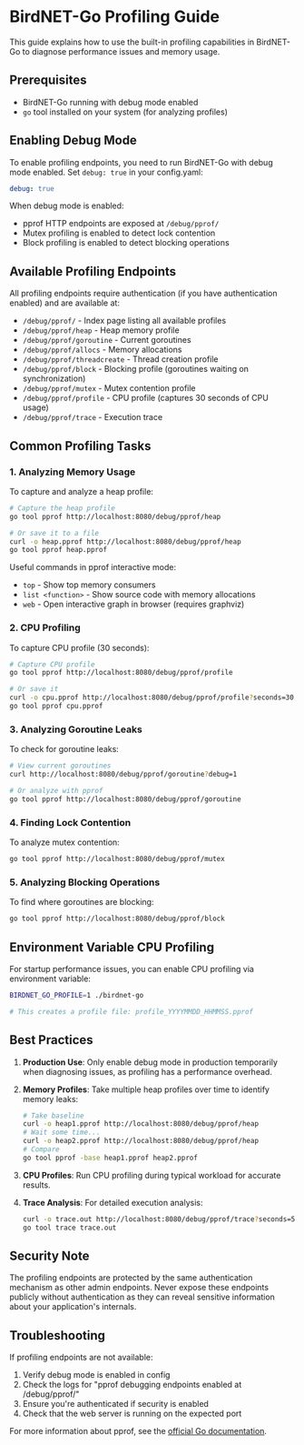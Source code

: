 # BirdNET-Go Profiling Guide

This guide explains how to use the built-in profiling capabilities in BirdNET-Go to diagnose performance issues and memory usage.

## Prerequisites

- BirdNET-Go running with debug mode enabled
- `go` tool installed on your system (for analyzing profiles)

## Enabling Debug Mode

To enable profiling endpoints, you need to run BirdNET-Go with debug mode enabled. Set `debug: true` in your config.yaml:

```yaml
debug: true
```

When debug mode is enabled:

- pprof HTTP endpoints are exposed at `/debug/pprof/`
- Mutex profiling is enabled to detect lock contention
- Block profiling is enabled to detect blocking operations

## Available Profiling Endpoints

All profiling endpoints require authentication (if you have authentication enabled) and are available at:

- `/debug/pprof/` - Index page listing all available profiles
- `/debug/pprof/heap` - Heap memory profile
- `/debug/pprof/goroutine` - Current goroutines
- `/debug/pprof/allocs` - Memory allocations
- `/debug/pprof/threadcreate` - Thread creation profile
- `/debug/pprof/block` - Blocking profile (goroutines waiting on synchronization)
- `/debug/pprof/mutex` - Mutex contention profile
- `/debug/pprof/profile` - CPU profile (captures 30 seconds of CPU usage)
- `/debug/pprof/trace` - Execution trace

## Common Profiling Tasks

### 1. Analyzing Memory Usage

To capture and analyze a heap profile:

```bash
# Capture the heap profile
go tool pprof http://localhost:8080/debug/pprof/heap

# Or save it to a file
curl -o heap.pprof http://localhost:8080/debug/pprof/heap
go tool pprof heap.pprof
```

Useful commands in pprof interactive mode:

- `top` - Show top memory consumers
- `list <function>` - Show source code with memory allocations
- `web` - Open interactive graph in browser (requires graphviz)

### 2. CPU Profiling

To capture CPU profile (30 seconds):

```bash
# Capture CPU profile
go tool pprof http://localhost:8080/debug/pprof/profile

# Or save it
curl -o cpu.pprof http://localhost:8080/debug/pprof/profile?seconds=30
go tool pprof cpu.pprof
```

### 3. Analyzing Goroutine Leaks

To check for goroutine leaks:

```bash
# View current goroutines
curl http://localhost:8080/debug/pprof/goroutine?debug=1

# Or analyze with pprof
go tool pprof http://localhost:8080/debug/pprof/goroutine
```

### 4. Finding Lock Contention

To analyze mutex contention:

```bash
go tool pprof http://localhost:8080/debug/pprof/mutex
```

### 5. Analyzing Blocking Operations

To find where goroutines are blocking:

```bash
go tool pprof http://localhost:8080/debug/pprof/block
```

## Environment Variable CPU Profiling

For startup performance issues, you can enable CPU profiling via environment variable:

```bash
BIRDNET_GO_PROFILE=1 ./birdnet-go

# This creates a profile file: profile_YYYYMMDD_HHMMSS.pprof
```

## Best Practices

1. **Production Use**: Only enable debug mode in production temporarily when diagnosing issues, as profiling has a performance overhead.

2. **Memory Profiles**: Take multiple heap profiles over time to identify memory leaks:

   ```bash
   # Take baseline
   curl -o heap1.pprof http://localhost:8080/debug/pprof/heap
   # Wait some time...
   curl -o heap2.pprof http://localhost:8080/debug/pprof/heap
   # Compare
   go tool pprof -base heap1.pprof heap2.pprof
   ```

3. **CPU Profiles**: Run CPU profiling during typical workload for accurate results.

4. **Trace Analysis**: For detailed execution analysis:
   ```bash
   curl -o trace.out http://localhost:8080/debug/pprof/trace?seconds=5
   go tool trace trace.out
   ```

## Security Note

The profiling endpoints are protected by the same authentication mechanism as other admin endpoints. Never expose these endpoints publicly without authentication as they can reveal sensitive information about your application's internals.

## Troubleshooting

If profiling endpoints are not available:

1. Verify debug mode is enabled in config
2. Check the logs for "pprof debugging endpoints enabled at /debug/pprof/"
3. Ensure you're authenticated if security is enabled
4. Check that the web server is running on the expected port

For more information about pprof, see the [official Go documentation](https://pkg.go.dev/net/http/pprof).
